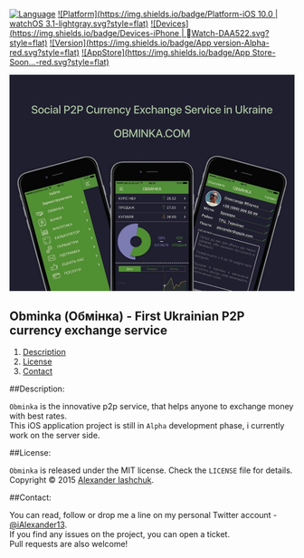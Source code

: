 [![Language](https://img.shields.io/badge/Swift-3.0-orange.svg?style=flat)](#)
[![Platform](https://img.shields.io/badge/Platform-iOS 10.0 | watchOS 3.1-lightgray.svg?style=flat)](#)
[![Devices](https://img.shields.io/badge/Devices-iPhone | Watch-DAA522.svg?style=flat)](#)
[![Version](https://img.shields.io/badge/App version-Alpha-red.svg?style=flat)](#)
[![AppStore](https://img.shields.io/badge/App Store-Soon...-red.svg?style=flat)](https://ialexander.me/2h1Lmp0)

[![Obminka (Обмінка) - First Ukrainian P2P currency exchange service](https://raw.githubusercontent.com/iAlexander/Obminka/master/Header.jpg)](https://ialexander.me/2h1Lmp0)

## Obminka (Обмінка) - First Ukrainian P2P currency exchange service
1. [Description](#description)
2. [License](#license)
3. [Contact](#contact)

##<a name="description">Description:</a>

```Obminka``` is the innovative p2p service, that helps anyone to exchange money with best rates.  
This iOS application project is still in ```Alpha``` development phase, i currently work on the server side.

##<a name="license">License:</a>

```Obminka``` is released under the MIT license. Check the ```LICENSE``` file for details.  
Copyright © 2015 <a href="https://iashchuk.com">Alexander Iashchuk</a>.

##<a name="contact">Contact:</a>

You can read, follow or drop me a line on my personal Twitter account - [@iAlexander13](https://twitter.com/iAlexander13).  
If you find any issues on the project, you can open a ticket.  
Pull requests are also welcome!
